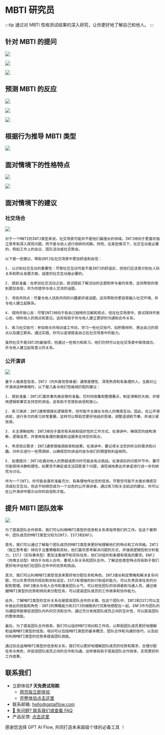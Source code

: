 # MBTI 研究员

:::tip
通过对 MBTI 性格测试结果的深入研究，让你更好地了解自己和他人。
:::

## 针对 MBTI 的提问

![](./img/8-mbtiResearcher/2023-09-23-img-11-GPT%20AI%20Flow-demo-mbtiResearcher.gif)

![](./img/8-mbtiResearcher/2023-09-23-img-12-GPT%20AI%20Flow-demo-mbtiResearcher.gif)

![](./img/8-mbtiResearcher/2023-09-23-img-13-GPT%20AI%20Flow-demo-mbtiResearcher.gif)

## 预测 MBTI 的反应

![](./img/8-mbtiResearcher/2023-09-23-img-14-GPT%20AI%20Flow-demo-mbtiResearcher.gif)

![](./img/8-mbtiResearcher/2023-09-23-img-15-GPT%20AI%20Flow-demo-mbtiResearcher.gif)

![](./img/8-mbtiResearcher/2023-09-23-img-16-GPT%20AI%20Flow-demo-mbtiResearcher.gif)

## 根据行为推导 MBTI 类型

![](./img/8-mbtiResearcher/2023-09-23-img-17-GPT%20AI%20Flow-demo-mbtiResearcher.gif)

## 面对情境下的性格特点

![](./img/8-mbtiResearcher/2023-09-23-img-18-GPT%20AI%20Flow-demo-mbtiResearcher.gif)

![](./img/8-mbtiResearcher/2023-09-23-img-19-GPT%20AI%20Flow-demo-mbtiResearcher.gif)

## 面对情境下的建议

### 社交场合

![](./img/8-mbtiResearcher/2023-09-23-img-20-GPT%20AI%20Flow-demo-mbtiResearcher.gif)

```text
对于一个MBTI的INTJ类型来说，社交场景可能并不是他们最擅长的领域。INTJ倾向于更喜欢独立思考和深入探究问题，而不是与他人进行琐碎的闲聊。然而，在某些情况下，社交互动是必要的，例如工作上的会议、团队活动或社交聚会。

以下是一些建议，帮助INTJ在社交场景中更加舒适和自信：

1. 认识到社交互动的重要性：尽管社交互动可能不是INTJ的舒适区，但他们应该意识到在人际关系和职业发展方面，适度的社交互动是必要的。

2. 提前准备：在参加社交活动之前，尝试提前了解活动的主题和参与者的背景。这将帮助你感到更加自信，并为你提供与他人交流的话题。

3. 寻找共同点：尽量与他人找到共同的兴趣爱好或话题。这将帮助你更容易融入社交环境，并与他人建立起联系。

4. 保持开放心态：尽管INTJ倾向于有自己独特的见解和观点，但在社交场景中，尝试保持开放心态，倾听他人的观点和意见。这将有助于你与他人建立更好的沟通和合作关系。

5. 练习社交技巧：参加相关的培训或工作坊，学习一些社交技巧，如积极倾听、表达自己的观点以及建立联系。通过实践，你可以逐渐提高自己在社交场景中的能力。

虽然社交不是INTJ的最强项，但通过一些努力和练习，他们仍然可以在社交场景中取得成功，并与他人建立起有意义的关系。
```

### 公开演讲

![](./img/8-mbtiResearcher/2023-09-23-img-21-GPT%20AI%20Flow-demo-mbtiResearcher.gif)

```text
基于人格类型信息，INTJ（内外直觉思维者）通常是理性、深思熟虑和有条理的人。当面对公开演讲这种情境时，以下是几条与他们性格相匹配的建议：

1. 提前准备：INTJ们喜欢事先做足够的准备。花时间收集和整理要点，制定清晰的大纲，并使用逻辑和事实支持您的讲话。这有助于您感到自信和放心。

2. 练习演讲：INTJ通常很擅长逻辑思考，但可能不太擅长与他人的情感互动。因此，在公开演讲前，进行多次的练习非常重要。这样可以帮助您更好地组织思维，调整语调和节奏，并减少紧张感。

3. 关注清晰结构：INTJ倾向于喜欢有系统和组织性的工作方式。在演讲中，确保您的结构清晰，逻辑连贯，并使用有条理的数据和证据来支持您的观点。

4. 考虑观众需求：INTJ通常很强调效率和结果。在演讲中，要记得关注您的听众的需求和兴趣。对听众进行一些预调研，以确保您的讲话内容与他们的期望和利益相符。

5. 处理提问：INTJ在面对他人的质疑或质问时可能会有点挑战。在演讲后的问答环节中，要尽可能保持冷静和理性。如果您不确定或无法回答某个问题，请坦诚地表达并承诺进行进一步的研究与讨论。

作为一个INTJ，你可能会喜欢准备充分、有条理地传达您的信息。尽管您可能不太擅长情感交流或社交互动，但这不妨碍您成为一个出色的公开演讲者。通过练习和关注前述的建议，你可以在公开演讲中展示出你的自信和才能。
```

## 提升 MBTI 团队效率

![](./img/8-mbtiResearcher/2023-09-23-img-22-GPT%20AI%20Flow-demo-mbtiResearcher.gif)

```text
为了提高团队合作效率，我们可以利用MBTI类型的信息和关系来指导我们的工作。在这个案例中，团队成员的MBTI类型分别为INTJ，ISTJ和ENFJ。

首先，我们可以通过了解每个团队成员的MBTI类型来更好地理解他们的特点和工作风格。INTJ（独立思考者）倾向于注重策略和目标，他们喜欢思考解决问题的方式，并强调逻辑性和分析能力。ISTJ（实际事务型）更加注重细节和实际任务，他们对组织和条理有很高的要求。ENFJ（热情主动型）倾向于与他人合作，重视人际关系和团队合作。了解这些类型特点将有助于我们更好地评估他们在团队合作中的优势和挑战。

其次，我们可以利用MBTI类型信息来更好地分配任务和角色。INTJ擅长制定策略和解决复杂问题，可以负责项目的规划和目标设定。ISTJ有很强的执行和组织能力，可以负责具体任务的分配和管理。ENFJ擅长与他人合作和激发团队士气，可以担任团队的协调者和沟通人员。通过根据MBTI类型的优势和倾向来分配任务，可以提高团队成员的工作效率和协作能力。

此外，了解MBTI类型的互补关系也是提高团队合作的关键。在这个团队中，INTJ和ISTJ可以互补彼此的技能和角色：INTJ的策略能力和ISTJ的细致执行完美地搭配在一起。ENFJ作为团队的沟通纽带能够促进团队内外的交流和合作。通过充分发挥团队成员之间的互补性，可以提高团队的整体效能。

最后，为了提高团队合作效率，我们可以组织MBTI培训和工作坊，以帮助团队成员更好地理解和运用MBTI类型的信息。培训可以包括MBTI类型的基本概念、团队合作和沟通的技巧，以及如何利用MBTI类型的优势来提高团队效能。

通过综合运用MBTI类型的信息和关系，我们可以更好地理解团队成员的优势和需求，合理分配任务与角色，并促进团队成员之间的合作和沟通。这样做有助于提高团队合作效率，实现更好的工作成果。
```

## 联系我们

- 立即体验**7 天免费试用期**:
  - [网页版立即体验](https://www.app.gptaiflow.com/login)
  - [完整体验点击这里](/download)
- 联系邮箱: hello@gptaiflow.com
- [💬 有问题? 联系我们或查看 FAQ](/docs/proudct/gpt-ai-flow-guide-and-faq)
- 产品反馈: [点击这里](https://wj.qq.com/s2/13154598/1770/)

感谢您选择 GPT AI Flow, 共同打造未来超级个体的必备工具 ！
